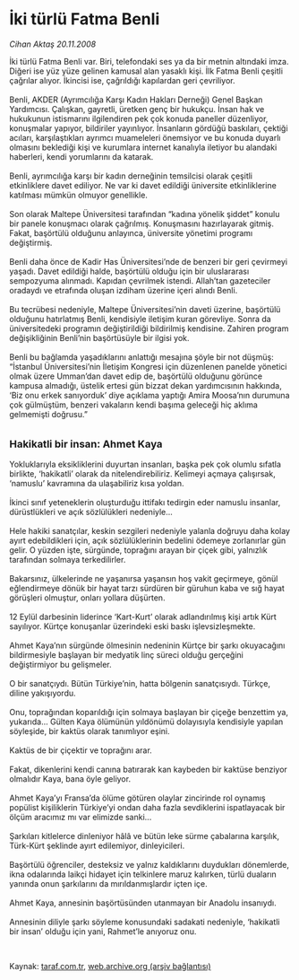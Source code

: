 # İki türlü Fatma Benli

*Cihan Aktaş 20.11.2008*

<div class="taraf_structure_2col_1zq">
<div class="margen_n">



 <p>İki türlü Fatma Benli var. Biri, telefondaki ses ya da bir metnin altındaki imza. Diğeri ise yüz yüze gelinen kamusal alan yasaklı kişi. İlk Fatma Benli çeşitli çağrılar alıyor. İkincisi ise, çağrıldığı kapılardan geri çevriliyor. <br/><br/>Benli, AKDER (Ayrımcılığa Karşı Kadın Hakları Derneği) Genel Başkan Yardımcısı. Çalışkan, gayretli, üretken genç bir hukukçu. İnsan hak ve hukukunun istismarını ilgilendiren pek çok konuda paneller düzenliyor, konuşmalar yapıyor, bildiriler yayınlıyor. İnsanların gördüğü baskıları, çektiği acıları, karşılaştıkları ayrımcı muameleleri önemsiyor ve bu konuda duyarlı olmasını beklediği kişi ve kurumlara internet kanalıyla iletiyor bu alandaki haberleri, kendi yorumlarını da katarak. <br/><br/>Benli, ayrımcılığa karşı bir kadın derneğinin temsilcisi olarak çeşitli etkinliklere davet ediliyor. Ne var ki davet edildiği üniversite etkinliklerine katılması mümkün olmuyor genellikle. <br/><br/>Son olarak Maltepe Üniversitesi tarafından “kadına yönelik şiddet” konulu bir panele konuşmacı olarak çağrılmış. Konuşmasını hazırlayarak gitmiş. Fakat, başörtülü olduğunu anlayınca, üniversite yönetimi programı değiştirmiş. <br/><br/>Benli daha önce de Kadir Has Üniversitesi’nde de benzeri bir geri çevirmeyi yaşadı. Davet edildiği halde, başörtülü olduğu için bir uluslararası sempozyuma alınmadı. Kapıdan çevrilmek istendi. Allah’tan gazeteciler oradaydı ve etrafında oluşan izdiham üzerine içeri alındı Benli. <br/><br/>Bu tecrübesi nedeniyle, Maltepe Üniversitesi’nin daveti üzerine, başörtülü olduğunu hatırlatmış Benli, kendisiyle iletişim kuran görevliye. Sonra da üniversitedeki programın değiştirildiği bildirilmiş kendisine. Zahiren program değişikliğinin Benli’nin başörtüsüyle bir ilgisi yok. <br/><br/>Benli bu bağlamda yaşadıklarını anlattığı mesajına şöyle bir not düşmüş: “İstanbul Üniversitesi’nin İletişim Kongresi için düzenlenen panelde yönetici olmak üzere Umman’dan davet edip de, başörtülü olduğunu görünce kampusa almadığı, üstelik ertesi gün bizzat dekan yardımcısının hakkında, ‘Biz onu erkek sanıyorduk’ diye açıklama yaptığı Amira Moosa’nın durumuna çok gülmüştüm, benzeri vakaların kendi başıma geleceği hiç aklıma gelmemişti doğrusu.” <br/><br/><br/><strong><font size="4">Hakikatli bir insan: Ahmet Kaya</font></strong> <br/><br/>Yokluklarıyla eksikliklerini duyurtan insanları, başka pek çok olumlu sıfatla birlikte, ‘hakikatli’ olarak da nitelendirebiliriz. Kelimeyi açmaya çalışırsak, ‘namuslu’ kavramına da ulaşabiliriz kısa yoldan. <br/><br/>İkinci sınıf yeteneklerin oluşturduğu ittifakı tedirgin eder namuslu insanlar, dürüstlükleri ve açık sözlülükleri nedeniyle... <br/><br/>Hele hakiki sanatçılar, keskin sezgileri nedeniyle yalanla doğruyu daha kolay ayırt edebildikleri için, açık sözlülüklerinin bedelini ödemeye zorlanırlar gün gelir. O yüzden işte, sürgünde, toprağını arayan bir çiçek gibi, yalnızlık tarafından solmaya terkedilirler. <br/><br/>Bakarsınız, ülkelerinde ne yaşanırsa yaşansın hoş vakit geçirmeye, gönül eğlendirmeye dönük bir hayat tarzı sürdüren bir güruhun kaba ve sığ hayat görüşleri olmuştur, onları yollara düşürten. <br/><br/>12 Eylül darbesinin liderince ‘Kart-Kurt’ olarak adlandırılmış kişi artık Kürt sayılıyor. Kürtçe konuşanlar üzerindeki eski baskı işlevsizleşmekte. <br/><br/>Ahmet Kaya’nın sürgünde ölmesinin nedeninin Kürtçe bir şarkı okuyacağını bildirmesiyle başlayan bir medyatik linç süreci olduğu gerçeğini değiştirmiyor bu gelişmeler. <br/><br/>O bir sanatçıydı. Bütün Türkiye’nin, hatta bölgenin sanatçısıydı. Türkçe, diline yakışıyordu. <br/><br/>Onu, toprağından koparıldığı için solmaya başlayan bir çiçeğe benzettim ya, yukarıda... Gülten Kaya ölümünün yıldönümü dolayısıyla kendisiyle yapılan söyleşide, bir kaktüs olarak tanımlıyor eşini. <br/><br/>Kaktüs de bir çiçektir ve toprağını arar. <br/><br/>Fakat, dikenlerini kendi canına batırarak kan kaybeden bir kaktüse benziyor olmalıdır Kaya, bana öyle geliyor. <br/><br/>Ahmet Kaya’yı Fransa’da ölüme götüren olaylar zincirinde rol oynamış popülist kişiliklerin Türkiye’yi ondan daha fazla sevdiklerini ispatlayacak bir ölçüm aracımız mı var elimizde sanki... <br/><br/>Şarkıları kitlelerce dinleniyor hâlâ ve bütün leke sürme çabalarına karşılık, Türk-Kürt şeklinde ayırt edilemiyor, dinleyicileri. <br/><br/>Başörtülü öğrenciler, desteksiz ve yalnız kaldıklarını duydukları dönemlerde, ikna odalarında laikçi hidayet için telkinlere maruz kalırken, türlü duaların yanında onun şarkılarını da mırıldanmışlardır içten içe. <br/><br/>Ahmet Kaya, annesinin başörtüsünden utanmayan bir Anadolu insanıydı. <br/><br/>Annesinin diliyle şarkı söyleme konusundaki sadakati nedeniyle, ‘hakikatli bir insan’ olduğu için yani, Rahmet’le anıyoruz onu.</p>

<br/>


<div id="taraf_not">
</div>

</div>


</div>

Kaynak: [taraf.com.tr](http://www.taraf.com.tr:80/makale/2748.htm), [web.archive.org (arşiv bağlantısı)](http://web.archive.org/web/20081219011027/http://www.taraf.com.tr:80/makale/2748.htm)
